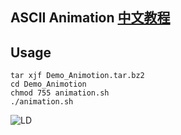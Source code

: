 ASCII Animation [中文教程](https://biscuitos.github.io/blog/Animator/)
----------------------------------------

## Usage

```
tar xjf Demo_Animotion.tar.bz2
cd Demo_Animotion
chmod 755 animation.sh
./animation.sh
```

![LD](https://raw.githubusercontent.com/EmulateSpace/GifBase/master/BiscuitOS/GIF000001.gif)
